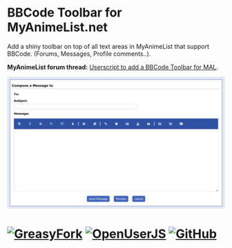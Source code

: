 # BBCode Toolbar for MyAnimeList.net
Add a shiny toolbar on top of all text areas in MyAnimeList that support BBCode. (Forums, Messages, Profile comments..).

**MyAnimeList forum thread:** [Userscript to add a BBCode Toolbar for MAL][2].

![screenshot][1]

# [![GreasyFork][b1]][l1] [![OpenUserJS][b2]][l2] [![GitHub][b3]][l3]


  [1]: https://github.com/eskander/myanimelist-bbcode-toolbar/raw/main/screenshot.png
  [2]: https://myanimelist.net/forum/?topicid=1847959

  [b1]: https://img.shields.io/badge/Install-GreasyFork-red.svg?longCache=true&style=for-the-badge&
  [b2]: https://img.shields.io/badge/Install-OpenUserJS-blue.svg?longCache=true&style=for-the-badge
  [b3]: https://img.shields.io/badge/Install-GitHub-lightgrey.svg?longCache=true&style=for-the-badge

  [l1]: https://greasyfork.org/en/scripts/370335
  [l2]: https://openuserjs.org/scripts/eskander/MyAnimeList_BBCode_Toolbar
  [l3]: https://github.com/Eskander/myanimelist-bbcode-toolbar/raw/main/myanimelist_bbcode_toolbar.user.js
